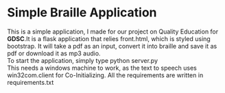 # Simple Braille Application<br/>
This is a simple application, I made for our project on Quality Education for **GDSC**.It is a flask application that relies front.html, which is styled using bootstrap. It will take a pdf as an input, convert it into braille and save it as pdf or download it as mp3 audio.<br>To start the application, simply type python server.py<br />This needs a windows machine to work, as the text to speech uses win32com.client for Co-Initializing. All the requirements are written in requirements.txt 
